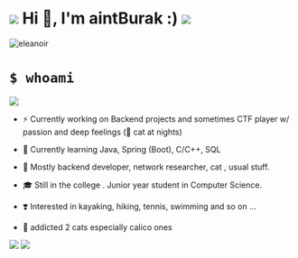 
# ![](https://i.imgur.com/FgXPXHl.png) Hi 👋,  I'm aintBurak :)  ![](https://i.imgur.com/rofqgpv.png)

<p align="left"> <img src="https://komarev.com/ghpvc/?username=eleanoir&label=Profile%20views&color=0e75b6&style=flat" alt="eleanoir" /> </p>


# `$ whoami`   


![](https://imgur.com/sEMwGRF.jpg)

- ⚡️ Currently working on Backend projects and sometimes CTF player w/ passion  and deep feelings (🐾 cat at nights)

- 🌱 Currently learning Java, Spring (Boot), C/C++, SQL 

- 🌟 Mostly backend developer, network researcher, cat , usual stuff.

- 🎓 Still in the college . Junior year student in Computer Science. 

- ❣️ Interested in kayaking, hiking, tennis, swimming and so on ...

- 🧁 addicted 2 cats especially calico ones 
 
![](https://imgur.com/zKfIR9v.jpg) ![](https://imgur.com/E2D2JAn.jpg)
 
